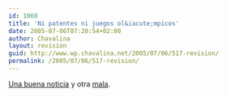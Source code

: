 ```yaml
---
id: 1060
title: 'Ni patentes ni juegos ol&iacute;mpicos'
date: 2005-07-06T07:20:54+02:00
author: Chavalina
layout: revision
guid: http://www.wp.chavalina.net/2005/07/06/517-revision/
permalink: /2005/07/06/517-revision/
---
```

<a href="http://barrapunto.com/articles/05/07/06/1052226.shtml" target="_blank">Una buena noticia</a> y otra <a href="http://elmundodeporte.elmundo.es/elmundodeporte/2005/07/06/jjoo2012/1120652149.html" target="_blank">mala</a>.